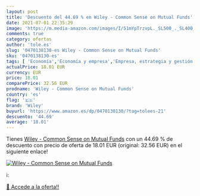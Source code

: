 ```yaml
---
layout: post
title: 'Descuento del 44.69 % en Wiley - Common Sense on Mutual Funds'
date: 2021-07-01 22:35:29
image: 'https://m.media-amazon.com/images/I/51mYpTrzvpL._SL500_._SL400_.jpg'
comments: true
category: ofertas
author: 'tole.es'
slug: '0470138130-es Wiley - Common Sense on Mutual Funds'
sku: '0470138130-es'
tags: [ 'Economía','Economía y empresa','Empresa, estrategia y gestión','Finanzas','Industria y sectores económicos','Inversiones empresariales','Libros','Libros universitarios de negocios y finanzas','Libros universitarios y de estudios superiores','wiley', ]
actualPrice: 18.01 EUR
currency: EUR
price: 18.01
comparePrice: 32.56 EUR
prodname: 'Wiley - Common Sense on Mutual Funds'
country: 'es'
flag: '🇪🇸'
brand: 'Wiley'
buyurl: 'https://www.amazon.es/dp/0470138130/?tag=tolees-21'
descuento: '44.69'
average: '18.01'
---
```


Tienes [Wiley - Common Sense on Mutual Funds](https://www.amazon.es/dp/0470138130/?tag=tolees-21) con un 44.69 % de descuento con precio de oferta de 18.01 EUR (original: 32.56 EUR) en el siguiente enlace!

[![Wiley - Common Sense on Mutual Funds](https://m.media-amazon.com/images/I/51mYpTrzvpL._SL500_._SL400_.jpg)](https://www.amazon.es/dp/0470138130/?tag=tolees-21)

ℹ️:


[🛒 Accede a la oferta!!](https://www.amazon.es/dp/0470138130/?tag=tolees-21)
